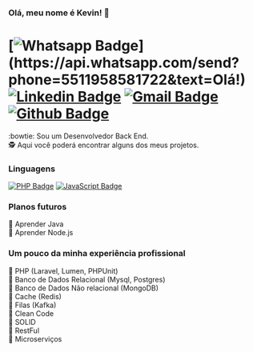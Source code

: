 ### Olá, meu nome é Kevin! :wave:

# [![Whatsapp Badge](https://img.shields.io/badge/-Whatsapp-4CA143?style=flat&labelColor=4CA143&logo=whatsapp&logoColor=white&link=https://api.whatsapp.com/send?phone=5511958581722&text=Olá!)](https://api.whatsapp.com/send?phone=5511958581722&text=Olá!) [![Linkedin Badge](https://img.shields.io/badge/-LinkedIn-0077B5?style=flat&logo=Linkedin&logoColor=white&link=https://www.linkedin.com/in/ronnyacacio/)](https://www.linkedin.com/in/kevin-martiniano-da-silva-199311142/) [![Gmail Badge](https://img.shields.io/badge/-Email-c14438?style=flat&logo=Gmail&logoColor=white&link=mailto:kevin.martiniano123@gmail.com)](mailto:kevin.martiniano123@gmail.com) [![Github Badge](https://img.shields.io/badge/-Github-000?style=flat&logo=Github&logoColor=white&link=https://github.com/ronnyacacio)](https://github.com/kevinmartiniano)

:bowtie: Sou um Desenvolvedor Back End.  
:detective: Aqui você poderá encontrar alguns dos meus projetos.  

### Linguagens

[![PHP Badge](https://img.shields.io/badge/-PHP-4f5b93?style=flat&logo=php&logoColor=white&link=https://www.php.net/)](https://www.php.net/) 
[![JavaScript Badge](https://img.shields.io/badge/-JavaScript-yellow?style=flat&logo=JavaScript&logoColor=white&link=https://developer.mozilla.org/en-US/docs/Web/JavaScript)](https://developer.mozilla.org/en-US/docs/Web/JavaScript)

### Planos futuros

:monocle_face: Aprender Java  
:monocle_face: Aprender Node.js  

### Um pouco da minha experiência profissional

:bust_in_silhouette: PHP (Laravel, Lumen, PHPUnit)  
:bust_in_silhouette: Banco de Dados Relacional (Mysql, Postgres)  
:bust_in_silhouette: Banco de Dados Não relacional (MongoDB)  
:bust_in_silhouette: Cache (Redis)  
:bust_in_silhouette: Filas (Kafka)  
:bust_in_silhouette: Clean Code  
:bust_in_silhouette: SOLID  
:bust_in_silhouette: RestFul  
:bust_in_silhouette: Microserviços  
